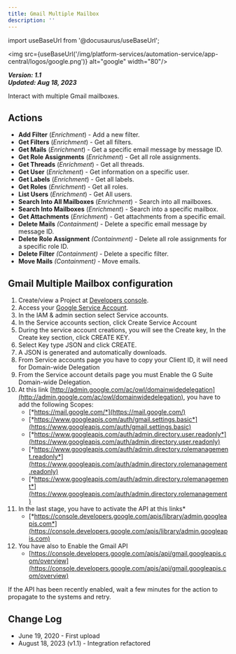 ```yaml
---
title: Gmail Multiple Mailbox
description: ''
---
```

import useBaseUrl from '@docusaurus/useBaseUrl';

<img src={useBaseUrl('/img/platform-services/automation-service/app-central/logos/google.png')} alt="google" width="80"/>

***Version: 1.1  
Updated: Aug 18, 2023***

Interact with multiple Gmail mailboxes.

## Actions

* **Add Filter** (*Enrichment*) - Add a new filter.
* **Get Filters** (*Enrichment*) - Get all filters.
* **Get Mails** (*Enrichment*) - Get a specific email message by message ID.
* **Get Role Assignments** (*Enrichment*) - Get all role assignments.
* **Get Threads** (*Enrichment*) - Get all threads.
* **Get User** (*Enrichment*) - Get information on a specific user.
* **Get Labels** (*Enrichment*) - Get all labels.
* **Get Roles** (*Enrichment*) - Get all roles.
* **List Users** (*Enrichment*) - Get All users.
* **Search Into All Mailboxes** (*Enrichment*) - Search into all mailboxes.
* **Search Into Mailboxes** (*Enrichment*) - Search into a specific mailbox.
* **Get Attachments** (*Enrichment*) - Get attachments from a specific email.
* **Delete Mails** *(Containment)* - Delete a specific email message by message ID.
* **Delete Role Assignment** *(Containment)* - Delete all role assignments for a specific role ID.
* **Delete Filter** *(Containment)* - Delete a specific filter.
* **Move Mails** *(Containment)* - Move emails.

## Gmail Multiple Mailbox configuration

1) Create/view a Project at [Developers console](https://console.developers.google.com/).
2) Access your [Google Service Account](https://console.cloud.google.com/projectselector2/iam-admin/serviceaccounts%C2%A0).
3) In the IAM & admin section select Service accounts.
4) In the Service accounts section, click Create Service Account
5) During the service account creations, you will see the Create key, In the Create key section, click CREATE KEY.
6) Select Key type JSON and click CREATE.
7) A JSON is generated and automatically downloads.
8) From Service accounts page you have to copy your Client ID, it will need for Domain-wide Delegation
9) From the Service account details page you must Enable the G Suite Domain-wide Delegation.
10) At this link [http://admin.google.com/ac/owl/domainwidedelegation](http://admin.google.com/ac/owl/domainwidedelegation), you have to add the following Scopes:
    * [*https://mail.google.com/*](https://mail.google.com/)
    * [*https://www.googleapis.com/auth/gmail.settings.basic*](https://www.googleapis.com/auth/gmail.settings.basic)
    * [*https://www.googleapis.com/auth/admin.directory.user.readonly*](https://www.googleapis.com/auth/admin.directory.user.readonly)
    * [*https://www.googleapis.com/auth/admin.directory.rolemanagement.readonly*](https://www.googleapis.com/auth/admin.directory.rolemanagement.readonly)
    * [*https://www.googleapis.com/auth/admin.directory.rolemanagement*](https://www.googleapis.com/auth/admin.directory.rolemanagement)
11) In the last stage, you have to activate the API at this links*
    * [*https://console.developers.google.com/apis/library/admin.googleapis.com*](https://console.developers.google.com/apis/library/admin.googleapis.com)
12) You have also to Enable the Gmail API
    * [https://console.developers.google.com/apis/api/gmail.googleapis.com/overview](https://console.developers.google.com/apis/api/gmail.googleapis.com/overview)

If the API has been recently enabled, wait a few minutes for the action to propagate to the systems and retry.

## Change Log

* June 19, 2020 - First upload
* August 18, 2023 (v1.1) - Integration refactored
